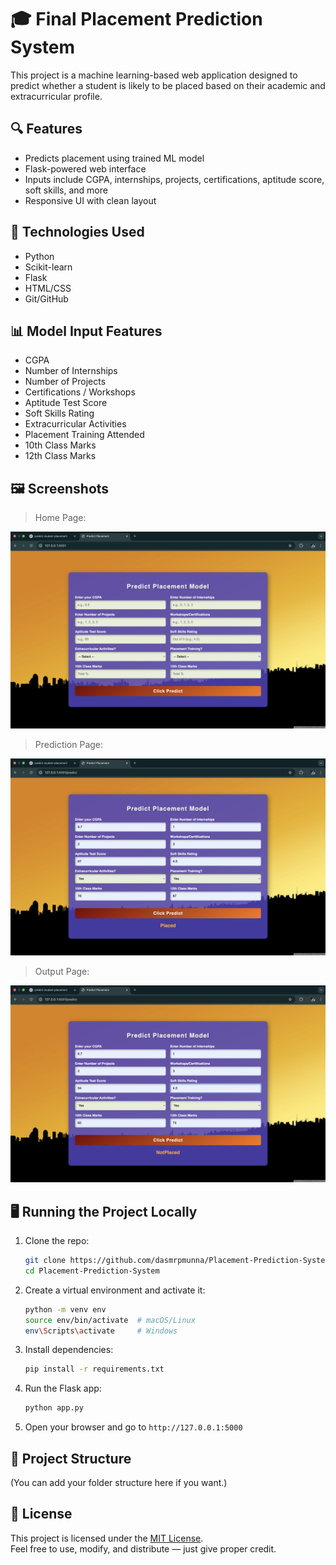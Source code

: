 # 🎓 Final Placement Prediction System

This project is a machine learning-based web application designed to predict whether a student is likely to be placed based on their academic and extracurricular profile.

## 🔍 Features

- Predicts placement using trained ML model
- Flask-powered web interface
- Inputs include CGPA, internships, projects, certifications, aptitude score, soft skills, and more
- Responsive UI with clean layout

## 🚀 Technologies Used

- Python
- Scikit-learn
- Flask
- HTML/CSS
- Git/GitHub

## 📊 Model Input Features

- CGPA  
- Number of Internships  
- Number of Projects  
- Certifications / Workshops  
- Aptitude Test Score  
- Soft Skills Rating  
- Extracurricular Activities  
- Placement Training Attended  
- 10th Class Marks  
- 12th Class Marks  

## 🖼️ Screenshots

> Home Page:

![Home Page](images/1.png)

> Prediction Page:

![Prediction Page](images/2.png)

> Output Page:

![Output Page](images/3.png)

## 🖥️ Running the Project Locally

1. Clone the repo:
    ```bash
    git clone https://github.com/dasmrpmunna/Placement-Prediction-System.git
    cd Placement-Prediction-System
    ```

2. Create a virtual environment and activate it:
    ```bash
    python -m venv env
    source env/bin/activate  # macOS/Linux
    env\Scripts\activate     # Windows
    ```

3. Install dependencies:
    ```bash
    pip install -r requirements.txt
    ```

4. Run the Flask app:
    ```bash
    python app.py
    ```

5. Open your browser and go to `http://127.0.0.1:5000`

## 📁 Project Structure

(You can add your folder structure here if you want.)

## 📄 License

This project is licensed under the [MIT License](LICENSE).  
Feel free to use, modify, and distribute — just give proper credit.
